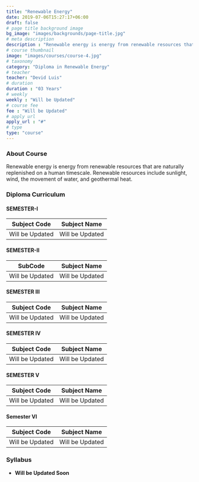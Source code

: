 ```yaml
---
title: "Renewable Energy"
date: 2019-07-06T15:27:17+06:00
draft: false
# page title background image
bg_image: "images/backgrounds/page-title.jpg"
# meta description
description : "Renewable energy is energy from renewable resources that are naturally replenished on a human timescale. Renewable resources include sunlight, wind, the movement of water, and geothermal heat."
# course thumbnail
image: "images/courses/course-4.jpg"
# taxonomy
category: "Diploma in Renewable Energy"
# teacher
teacher: "Devid Luis"
# duration
duration : "03 Years"
# weekly
weekly : "Will be Updated"
# course fee
fee : "Will be Updated"
# apply url
apply_url : "#"
# type
type: "course"
---
```



### About Course

Renewable energy is energy from renewable resources that are naturally replenished on a human timescale. Renewable resources include sunlight, wind, the movement of water, and geothermal heat.

### Diploma Curriculum

#### SEMESTER-I 

| Subject Code | Subject Name |
| --- | --- |
| Will be Updated | Will be Updated |

#### SEMESTER-II 

| SubCode | Subject Name |
| --- | --- |
| Will be Updated | Will be Updated |

#### SEMESTER III 

| Subject Code | Subject Name |
| --- | --- |
| Will be Updated | Will be Updated |

#### SEMESTER IV 

| Subject Code | Subject Name |
| --- | --- |
| Will be Updated | Will be Updated |

#### SEMESTER V 

| Subject Code | Subject Name |
| --- | --- |
| Will be Updated | Will be Updated |

#### Semester VI

| Subject Code | Subject Name |
| --- | --- |
| Will be Updated | Will be Updated |

### Syllabus

- **Will be Updated Soon**